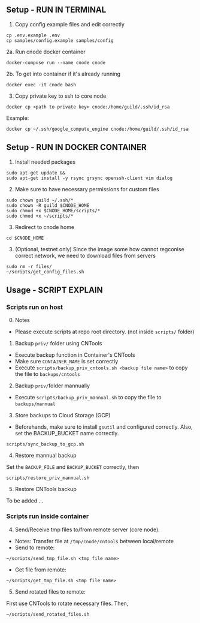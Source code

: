 ## Setup - RUN IN TERMINAL

1. Copy config example files and edit correctly
```
cp .env.example .env
cp samples/config.example samples/config
```

2a. Run cnode docker container
```
docker-compose run --name cnode cnode
```

2b. To get into container if it's already running
```
docker exec -it cnode bash
```

3. Copy private key to ssh to core node
```
docker cp <path to private key> cnode:/home/guild/.ssh/id_rsa
``` 

Example: 
```
docker cp ~/.ssh/google_compute_engine cnode:/home/guild/.ssh/id_rsa
```


## Setup - RUN IN DOCKER CONTAINER

1. Install needed packages
```
sudo apt-get update &&
sudo apt-get install -y rsync grsync openssh-client vim dialog
```

2. Make sure to have necessary permissions for custom files
```
sudo chown guild ~/.ssh/*
sudo chown -R guild $CNODE_HOME
sudo chmod +x $CNODE_HOME/scripts/*
sudo chmod +x ~/scripts/*
```

3. Redirect to cnode home
```
cd $CNODE_HOME
```

3. (Optional, testnet only) Since the image some how cannot regconise correct network, we need to download files from servers
```
sudo rm -r files/
~/scripts/get_config_files.sh
```

## Usage - SCRIPT EXPLAIN

### Scripts run on host

0. Notes
  - Please execute scripts at repo root directory. (not inside `scripts/` folder)

1. Backup `priv/` folder using CNTools
  - Execute backup function in Container's CNTools
  - Make sure `CONTAINER_NAME` is set correctly
  - Execute `scripts/backup_priv_cntools.sh <backup file name>` to copy the file to `backups/cntools` 

2. Backup `priv/`folder mannually
  - Execute `scripts/backup_priv_mannual.sh` to copy the file to `backups/mannual`  

3. Store backups to Cloud Storage (GCP)

  - Beforehands, make sure to install `gsutil` and configured correctly. Also, set the BACKUP_BUCKET name correctly.

```
scripts/sync_backup_to_gcp.sh
```

4. Restore mannual backup

Set the `BACKUP_FILE` and `BACKUP_BUCKET` correctly, then
```
scripts/restore_priv_mannual.sh
```

5. Restore CNTools backup

To be added ...

### Scripts run inside container

4. Send/Receive tmp files to/from remote server (core node).

  - Notes: Transfer file at `/tmp/cnode/cntools` between local/remote
  - Send to remote:
```
~/scripts/send_tmp_file.sh <tmp file name>
```

  - Get file from remote:
```
~/scripts/get_tmp_file.sh <tmp file name>
```

5. Send rotated files to remote:

First use CNTools to rotate necessary files. Then,
```
~/scripts/send_rotated_files.sh
```
